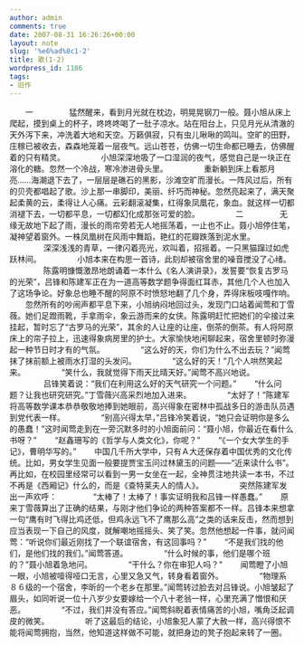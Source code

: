 ```yaml
---
author: admin
comments: true
date: 2007-08-31 16:26:26+00:00
layout: note
slug: '%e6%ad%8c1-2'
title: 歌(1-2)
wordpress_id: 1186
tags:
- 旧作
---
```


　　一
　　
　　猛然醒来，看到月光就在枕边，明晃晃钢刀一般。聂小旭从床上爬起，摸到桌上的杯子，咚咚咚喝了一肚子凉水。站在阳台上，只见月光从清澈的天外泻下来，冲洗着大地和天空。万籁俱寂，只有虫儿啾啾的鸣叫。空旷的田野，庄稼已被收去，森森地笼着一层夜气。远山苍苍，仿佛一切生命都已睡去，仿佛醒着的只有精灵。
　　
　　小旭深深地吸了一口湿润的夜气，感觉自己是一块正在溶化的糖。忽然一个冷战，寒冷渗进骨头里。
　　
　　重新躺到床上看那月亮……海潮退下去了，一层层是礁石的黑影，沙滩空旷而漫长。一阵风过后，所有的贝壳都唱起了歌。沙上那一串脚印，美丽、纤巧而神秘。忽然亮起来了，满天聚起柔黄的云，柔得让人心痛。云彩翻滚凝集，红得象凤凰花，象血。就这样一切都消褪下去，一切都平息，一切都幻化成那张可爱的脸。
　　
　　二
　　
　　无缘无故地下起了雨，漫长的雨帘旁若无人地摇荡着，一止也不止。聂小旭停住笔，凝神望着窗外。一株凤凰树在风雨中舞蹈，艳红的花瓣跌落到泥水里。
　　
　　深深浅浅的青草，一律闪着亮光，欢叫着，招摇着。一只黑猫蹿过如虎跃林间。
　　
　　小旭本来在构思一首诗，此刻却被宿舍里的噪音搅没了心绪。
　　
　　陈露明慷慨激昂地朗诵着一本什么《名人演讲录》，发誓要“恢复古罗马的光荣”，吕锋和陈建军正在为一道高等数学题争得面红耳赤，其他几个人也加入了这场争论。好象总也睡不醒的阿原不时愤怒地翻了几个身，弄得床板吱嘎作响。
　　忽然所有的吵闹声都平息下来，小旭纳闷地回过头，发现门口站着闻莺和丁雪薇。她们足蹬雨靴，手拿雨伞，象云游而来的女侠。陈露明赶忙把她们的伞接过来挂起，暂时忘了“古罗马的光荣”，其余的人让座的让座，倒茶的倒茶。有人将阿原床上的帘子拉上，迅速得象病房里的护士。大家愉快地闲聊起来，宿舍里顿时弥漫起一种节日时才有的气氛。
　　
　　“这么好的天，你们为什么不出去玩？”闻莺抹了抹前额上被雨水打湿的头发问。
　　
　　“这么好的天！”几个人哄然笑起来。
　　
　　“笑什么，我就觉得下雨天比晴天好。”闻莺不高兴地说。
　　
　　吕锋笑着说：“我们在利用这么好的天气研究一个问题。”
　　“什么问题？让我也研究研究。”丁雪薇兴高采烈地加入进来。
　　
　　“太好了！”陈建军将高等数学课本恭恭敬敬地捧到她眼前，高兴得象在密林中孤战多日的游击队员遇到党代表一样。
　　
　　“别高兴得太早，”吕锋冷笑着说，“她只会证明你是多么的愚蠢！”这时闻莺走到在一旁沉默多时的小旭面前问：“聂小旭，你最近在看什么书呀？”
　　“赵鑫珊写的《哲学与人类文化》，你呢？”
　　“《一个女大学生的手记》，曹明华写的。”
　　中国几千所大学中，只有Ａ大还保存着中国优秀的文化传统。比如，男女学生见面一般要提贾宝玉问过林黛玉的问题——“近来读什么书”。再比如，在校园里经常可以看到一男一女坐在一起，全神贯注地共读一本书，不过不再是《西厢记》什么的，而是《查特莱夫人的情人》。
　　
　　突然陈建军发出一声欢呼：
　　
　　“太棒了！太棒了！事实证明我和吕锋一样愚蠢。”
　　原来丁雪薇算出了正确的结果，与刚才他们争论的两种答案都不一样。吕锋本来想拿一句“鹰有时飞得比鸡还低，但鸡永远飞不了鹰那么高”之类的话来反击，然而想到应当表现一下自己的风度，就解嘲地摇摇头、笑了笑。忽然他想起一件事，就问闻莺：“听说你们最近刚找了一个联谊宿舍，有这回事吗？”
　　“不是我们找的他们，是他们找的我们。”闻莺答道。
　　
　　“什么时候的事，他们是哪个班的？”聂小旭着急地问。
　　
　　“干什么？你在审犯人吗？”
　　闻莺瞪了小旭一眼，小旭被噎得哑口无言，心里又急又气，转身看着窗外。
　　
　　“物理系８６级的一个宿舍，李昕的一个老乡在那里。”闻莺转过脸去对吕锋说。小旭皱起了眉头，如同听说一位十八岁少女要嫁给一个八十老翁一样，心里充满了憎恨和厌恶。
　　
　　“不过，我们并没有答应。”闻莺斜睨着表情痛苦的小旭，嘴角泛起调皮的微笑。
　　
　　听了这最后的结论，小旭象犯人蒙了大赦一样，高兴得恨不能将闻莺拥抱，当然，他知道这样做不可能，就把身边的凳子抱起来转了一圈。 
